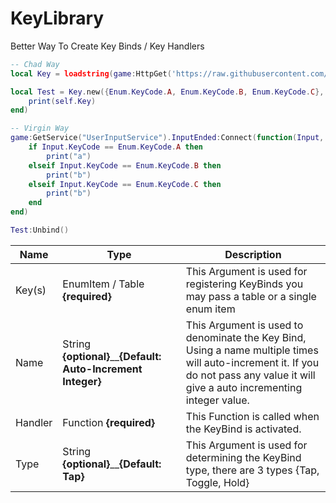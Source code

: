 # KeyLibrary
Better Way To Create Key Binds / Key Handlers

```lua
-- Chad Way
local Key = loadstring(game:HttpGet('https://raw.githubusercontent.com/Perthys/KeyLibrary/main/main.lua'))()

local Test = Key.new({Enum.KeyCode.A, Enum.KeyCode.B, Enum.KeyCode.C}, function(self, Input)
    print(self.Key)
end) 

-- Virgin Way
game:GetService("UserInputService").InputEnded:Connect(function(Input, GameProcessedEvent)
    if Input.KeyCode == Enum.KeyCode.A then
        print("a")
    elseif Input.KeyCode == Enum.KeyCode.B then
        print("b")
    elseif Input.KeyCode == Enum.KeyCode.C then
        print("b")
    end
end)

Test:Unbind()
```

| Name    | Type                                                         | Description                                                                                                                                                                          |
|---------|--------------------------------------------------------------|--------------------------------------------------------------------------------------------------------------------------------------------------------------------------------------|
| Key(s)  | EnumItem / Table **{required}**                              | This Argument is used for registering KeyBinds you may pass a table or a single enum item                                                                                            |
| Name    | String **{optional}**__**{Default: Auto-Increment Integer}**  | This Argument is used to denominate the Key Bind,  Using a name multiple times will auto-increment it.  If you do not pass any value it will give a auto incrementing integer value. |
| Handler | Function **{required}**                                      | This Function is called when the KeyBind is activated.                                                                                                                               |
| Type    | String **{optional}**__**{Default: Tap}**                     | This Argument is used for determining the KeyBind type, there are 3 types  {Tap, Toggle, Hold}                                                                                       |
